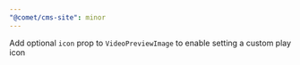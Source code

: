 ```yaml
---
"@comet/cms-site": minor
---
```


Add optional `icon` prop to `VideoPreviewImage` to enable setting a custom play icon

